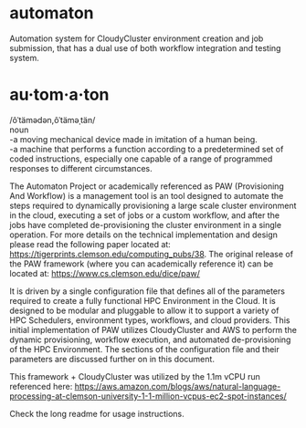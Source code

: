 # automaton
Automation system for  CloudyCluster environment creation and job submission, that has a dual use of both workflow integration and testing system.

# au·tom·a·ton  
/ôˈtämədən,ôˈtäməˌtän/  
noun  
-a moving mechanical device made in imitation of a human being.  
-a machine that performs a function according to a predetermined set of coded instructions, especially one capable of a range of programmed responses to different circumstances.  

The Automaton Project or academically referenced as PAW (Provisioning And Workflow) is a management tool is an tool designed to automate the steps required to dynamically provisioning a large scale cluster environment in the cloud, executing a set of jobs or a custom workflow, and after the jobs have completed de-provisioning the cluster environment in a single operation. For more details on the technical implementation and design please read the following paper located at: https://tigerprints.clemson.edu/computing_pubs/38.  The original release of the PAW framework (where you can academically reference it) can be located at: https://www.cs.clemson.edu/dice/paw/

It is driven by a single configuration file that defines all of the parameters required to create a fully functional HPC Environment in the Cloud. It is designed to be modular and pluggable to allow it to support a variety of HPC Schedulers, environment types, workflows, and cloud providers. This initial implementation of PAW utilizes CloudyCluster and AWS to perform the dynamic provisioning, workflow execution, and automated de-provisioning of the HPC Environment. The sections of the configuration file and their parameters are discussed further on in this document.

This framework + CloudyCluster was utilized by the 1.1m vCPU run referenced here: https://aws.amazon.com/blogs/aws/natural-language-processing-at-clemson-university-1-1-million-vcpus-ec2-spot-instances/

Check the long readme for usage instructions.
